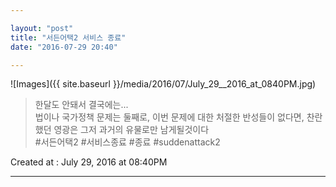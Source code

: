 ```yaml
---

layout: "post"  
title: "서든어택2 서비스 종료"  
date: "2016-07-29 20:40"

---
```


![Images]({{ site.baseurl }}/media/2016/07/July_29__2016_at_0840PM.jpg)

> 한달도 안돼서 결국에는...  
> 법이나 국가정책 문제는 둘째로, 이번 문제에 대한 처절한 반성들이 없다면, 찬란했던 영광은 그저 과거의 유물로만 남게될것이다  
> \#서든어택2 \#서비스종료 \#종료 \#suddenattack2

Created at : July 29, 2016 at 08:40PM

---
